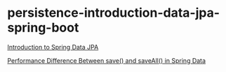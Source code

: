 # persistence-introduction-data-jpa-spring-boot

[Introduction to Spring Data JPA
](https://www.baeldung.com/the-persistence-layer-with-spring-data-jpa)

[Performance Difference Between save() and saveAll() in Spring Data
](https://www.baeldung.com/spring-data-save-saveall)

